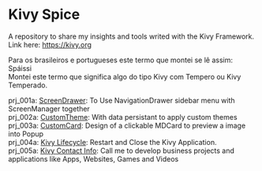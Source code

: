 # Kivy Spice
A repository to share my insights and tools writed with the Kivy Framework. Link here: https://kivy.org

Para os brasileiros e portugueses este termo que montei se lê assim: Spáissi <br>
Montei este termo que significa algo do tipo Kivy com Tempero ou Kivy Temperado.

prj_001a: <a href="https://github.com/ten4z/kivy-spice/tree/main/ScreenDrawer">ScreenDrawer</a>: To Use NavigationDrawer sidebar menu with ScreenManager together<br>
prj_002a: <a href="https://github.com/ten4z/kivy-spice/tree/main/CustomTheme">CustomTheme</a>: With data persistant to apply custom themes<br>
prj_003a: <a href="https://github.com/ten4z/kivy-spice/tree/main/CustomCard">CustomCard</a>: Design of a clickable MDCard to preview a image into Popup<br>
prj_004a: <a href="https://github.com/ten4z/kivy-spice/tree/main/KivyLifecycle">Kivy Lifecycle</a>: Restart and Close the Kivy Application.<br>
prj_005a: <a href="https://github.com/ten4z/kivy-spice/tree/main/ContactScreen">Kivy Contact Info</a>: Call me to develop business projects and applications like Apps, Websites, Games and Videos

